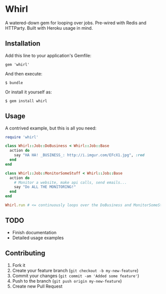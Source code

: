 # Whirl

A watered-down gem for looping over jobs. Pre-wired with Redis and HTTParty. Built with Heroku usage in mind.

## Installation

Add this line to your application's Gemfile:

    gem 'whirl'

And then execute:

    $ bundle

Or install it yourself as:

    $ gem install whirl

## Usage

A contrived example, but this is all you need:

```ruby
require 'whirl'

class Whirl::Job::DoBusiness < Whirl::Job::Base
  action do
    say "HA HA! _BUSINESS_: http://i.imgur.com/EFcX1.jpg", :red
  end
end

class Whirl::Job::MonitorSomeStuff < Whirl::Job::Base
  action do
    # Monitor a website, make api calls, send emails...
    say "Do ALL THE MONITORING!"
  end
end

Whirl.run # <= continuously loops over the DoBusiness and MonitorSomeStuff jobs
```

## TODO

- Finish documentation
- Detailed usage examples

## Contributing

1. Fork it
2. Create your feature branch (`git checkout -b my-new-feature`)
3. Commit your changes (`git commit -am 'Added some feature'`)
4. Push to the branch (`git push origin my-new-feature`)
5. Create new Pull Request
